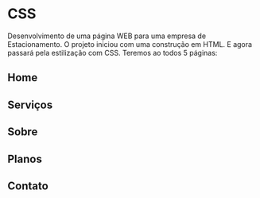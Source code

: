 # CSS

Desenvolvimento de uma página WEB para uma empresa de Estacionamento.
O projeto iniciou com uma construção em HTML.
E agora passará pela estilização com CSS.
Teremos ao todos 5 páginas:


## Home
## Serviços
## Sobre
## Planos
## Contato
